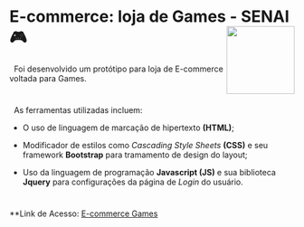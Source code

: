 # E-commerce: loja de Games - SENAI :video_game: <img width="120" align="right" src="https://encrypted-tbn0.gstatic.com/images?q=tbn:ANd9GcQqvZDSgt089RcfdiasRBaYWPVtqPUJgDENLQ&usqp=CAU">

 &nbsp; Foi desenvolvido um protótipo para loja de E-commerce voltada para Games.
#
 &nbsp; As ferramentas utilizadas incluem: 
 
 - O uso de linguagem de marcação de hipertexto __(HTML)__;
 
 - Modificador de estilos como _Cascading Style Sheets_  __(CSS)__ e seu framework __Bootstrap__ para tramamento de design do layout;
 
- Uso da linguagem de programação __Javascript (JS)__ e sua biblioteca __Jquery__ para configurações da página de _Login_ do usuário.
#
**Link de Acesso: [E-commerce Games](https://brayan-sant.github.io/E-commerce-Games-SENAI/)
